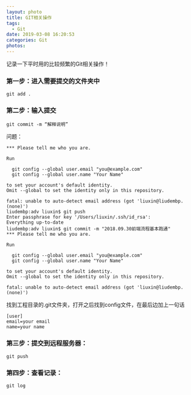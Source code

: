 ```yaml
---
layout: photo
title: GIT相关操作
tags:
  - Git
date: 2019-03-08 16:20:53
categories: Git
photos:
---
```

记录一下平时用的比较频繁的Git相关操作！
<!--more-->
### 第一步：进入需要提交的文件夹中 ###

```
git add .
```
### 第二步：输入提交 ###

```
git commit -m “解释说明”
```
问题：

```
*** Please tell me who you are.

Run

  git config --global user.email "you@example.com"
  git config --global user.name "Your Name"

to set your account's default identity.
Omit --global to set the identity only in this repository.

fatal: unable to auto-detect email address (got 'liuxin@liudembp.(none)')
liudembp:adv liuxin$ git push
Enter passphrase for key '/Users/liuxin/.ssh/id_rsa': 
Everything up-to-date
liudembp:adv liuxin$ git commit -m "2018.09.30前端流程基本跑通"
*** Please tell me who you are.

Run

  git config --global user.email "you@example.com"
  git config --global user.name "Your Name"

to set your account's default identity.
Omit --global to set the identity only in this repository.

fatal: unable to auto-detect email address (got 'liuxin@liudembp.(none)')
```

找到工程目录的.git文件夹，打开之后找到config文件，在最后边加上一句话

```
[user]
email=your email
name=your name
```

### 第三步：提交到远程服务器： ###

```
git push
```

### 第四步：查看记录： ###

```
git log
```
